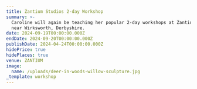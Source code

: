 ```yaml
---
title: Zantium Studios 2-day Workshop
summary: >-
  Caroline will again be teaching her popular 2-day workshops at Zantium Studios
  near Wirksworth, Derbyshire.
date: 2024-09-19T00:00:00.000Z
endDate: 2024-09-20T00:00:00.000Z
publishDate: 2024-04-24T00:00:00.000Z
hidePrice: true
hidePlaces: true
venue: ZANTIUM
image:
  name: /uploads/deer-in-woods-willow-sculpture.jpg
_template: workshop
---
```


